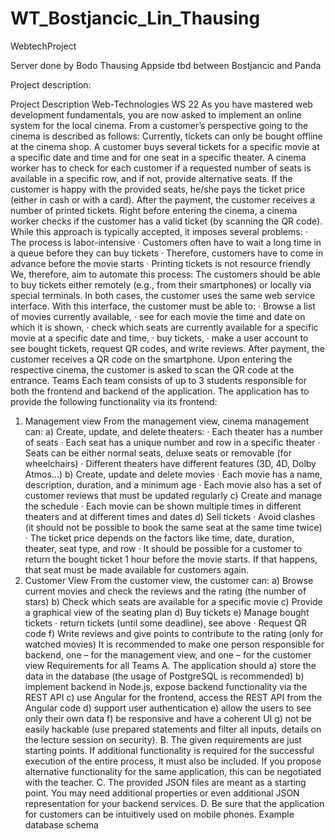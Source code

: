 # WT_Bostjancic_Lin_Thausing

WebtechProject

Server done by Bodo Thausing
Appside tbd between Bostjancic and Panda



Project description:


Project Description Web-Technologies WS 22
As you have mastered web development fundamentals, you are now asked to implement an online
system for the local cinema.
From a customer’s perspective going to the cinema is described as follows:
Currently, tickets can only be bought offline at the cinema shop. A customer buys several tickets for a
specific movie at a specific date and time and for one seat in a specific theater. A cinema worker has
to check for each customer if a requested number of seats is available in a specific row, and if not,
provide alternative seats. If the customer is happy with the provided seats, he/she pays the ticket
price (either in cash or with a card). After the payment, the customer receives a number of printed
tickets. Right before entering the cinema, a cinema worker checks if the customer has a valid ticket (by
scanning the QR code).
While this approach is typically accepted, it imposes several problems:
· The process is labor-intensive
· Customers often have to wait a long time in a queue before they can buy tickets
· Therefore, customers have to come in advance before the movie starts
· Printing tickets is not resource friendly
We, therefore, aim to automate this process:
The customers should be able to buy tickets either remotely (e.g., from their smartphones) or locally
via special terminals. In both cases, the customer uses the same web service interface.
With this interface, the customer must be able to:
· Browse a list of movies currently available,
· see for each movie the time and date on which it is shown,
· check which seats are currently available for a specific movie at a specific date and time,
· buy tickets,
· make a user account to see bought tickets, request QR codes, and write reviews.
After payment, the customer receives a QR code on the smartphone. Upon entering the respective
cinema, the customer is asked to scan the QR code at the entrance.
Teams
Each team consists of up to 3 students responsible for both the frontend and backend of the
application.
The application has to provide the following functionality via its frontend:
1. Management view
From the management view, cinema management can:
a) Create, update, and delete theaters:
· Each theater has a number of seats
· Each seat has a unique number and row in a specific theater
· Seats can be either normal seats, deluxe seats or removable (for wheelchairs)
· Different theaters have different features (3D, 4D, Dolby Atmos...)
b) Create, update and delete movies
· Each movie has a name, description, duration, and a minimum age
· Each movie also has a set of customer reviews that must be updated regularly
c) Create and manage the schedule
· Each movie can be shown multiple times in different theaters and at different times and dates
d) Sell tickets
· Avoid clashes (it should not be possible to book the same seat at the same time twice)
· The ticket price depends on the factors like time, date, duration, theater, seat type, and row
· It should be possible for a customer to return the bought ticket 1 hour before the movie starts. If
that happens, that seat must be made available for customers again.
2. Customer View
From the customer view, the customer can:
a) Browse current movies and check the reviews and the rating (the number of stars)
b) Check which seats are available for a specific movie
c) Provide a graphical view of the seating plan
d) Buy tickets
e) Manage bought tickets
· return tickets (until some deadline), see above
· Request QR code
f) Write reviews and give points to contribute to the rating (only for watched movies)
It is recommended to make one person responsible for backend, one – for the management view, and
one – for the customer view
Requirements for all Teams
A. The application should
a) store the data in the database (the usage of PostgreSQL is recommended)
b) implement backend in Node.js, expose backend functionality via the REST API
c) use Angular for the frontend, access the REST API from the Angular code
d) support user authentication
e) allow the users to see only their own data
f) be responsive and have a coherent UI
g) not be easily hackable (use prepared statements and filter all inputs, details on the lecture
session on security).
B. The given requirements are just starting points. If additional functionality is required for the
successful execution of the entire process, it must also be included. If you propose alternative
functionality for the same application, this can be negotiated with the teacher.
C. The provided JSON files are meant as a starting point. You may need additional properties or even
additional JSON representation for your backend services.
D. Be sure that the application for customers can be intuitively used on mobile phones.
Example database schema
